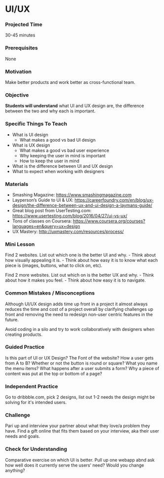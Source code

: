 # UI/UX

### Projected Time
30-45 minutes

### Prerequisites
None

### Motivation
Make better products and work better as cross-functional team. 

### Objective
**Students will understand** what UI and UX design are, the difference between the two and why each is important. 

### Specific Things To Teach
- What is UI design
	- What makes a good vs bad UI design
- What is UX design
	- What makes a good vs bad user experience
	- Why keeping the user in mind is important
	- How to keep the user in mind
- What is the difference between UI and UX design
- What to expect when working with designers


### Materials

- Smashing Magazine: https://www.smashingmagazine.com
- Layperson’s Guide to UI & UX: https://careerfoundry.com/en/blog/ux-design/the-difference-between-ux-and-ui-design-a-laymans-guide/
- Great blog post from UserTesting.com: https://www.usertesting.com/blog/2016/04/27/ui-vs-ux/
- Tons of classes on Coursera: https://www.coursera.org/courses?languages=en&query=ux+design
- UX Mastery: http://uxmastery.com/resources/process/

### Mini Lesson

Find 2 websites.
List out which one is the better UI and why.
	- Think about how visually appealing it is.
	- Think about how easy it is to know what each piece is (images, buttons, what to click on, etc).

Find 2 more websites.
List out which on is the better UX and why.
	- Think about how it makes you feel.
	- Think about how easy it is to navigate.

### Common Mistakes / Misconceptions
Although UI/UX design adds time up front in a project it almost always reduces the time and cost of a project overall by clarifying challenges up front and removing the need to redesign non-user centric features in the future.

Avoid coding in a silo and try to work collaboratively with designers when creating products.


### Guided Practice

Is this part of UI or UX Design?
The Font of the website? 
How a user gets from A to B?
Whether or not the button is round or square? 
What you name the menu items?
What happens after a user submits a form?
Why a piece of content was put at the top or bottom of a page?


### Independent Practice

Go to dribbble.com, pick 2 designs, list out 1-2 needs the design might be solving for it's intended users.


### Challenge

Pari up and interview your partner about what they love/a problem they have. Find a gift online that fits them based on your interview, aka their user needs and goals.


### Check for Understanding

Comparative exercise on which UI is better.
Pull up one webapp abnd ask how well does it currently serve the users' need? Would you change anything?
